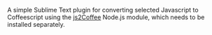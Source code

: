 A simple Sublime Text plugin for converting selected Javascript to Coffeescript using the [js2Coffee](https://github.com/rstacruz/js2coffee) Node.js module, which needs to be installed separately.